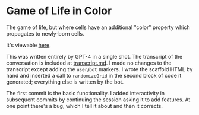 # Game of Life in Color

The game of life, but where cells have an additional "color" property which propagates to newly-born cells.

It's viewable [here](https://bakkot.github.io/game-of-life-color).

This was written entirely by GPT-4 in a single shot. The transcript of the conversation is included at [transcript.md](./transcript.md). I made no changes to the transcript except adding the `user`/`bot` markers. I wrote the scaffold HTML by hand and inserted a call to `randomizeGrid` in the second block of code it generated; everything else is written by the bot.

The first commit is the basic functionality. I added interactivity in subsequent commits by continuing the session asking it to add features. At one point there's a bug, which I tell it about and then it corrects.